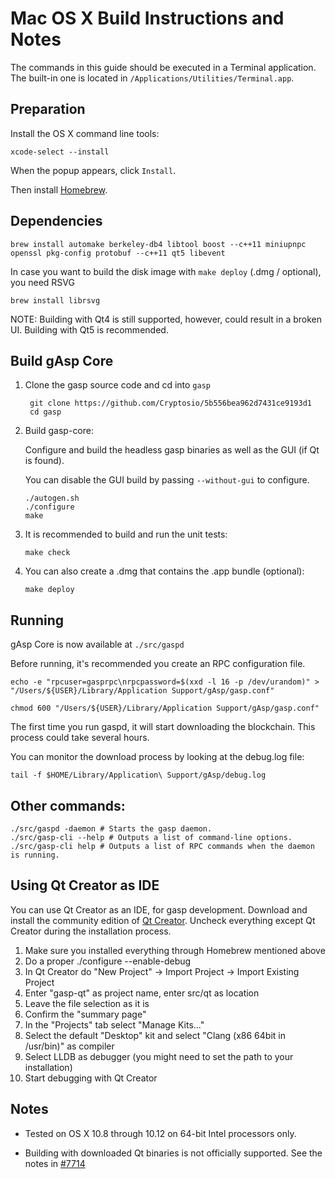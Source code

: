 Mac OS X Build Instructions and Notes
====================================
The commands in this guide should be executed in a Terminal application.
The built-in one is located in `/Applications/Utilities/Terminal.app`.

Preparation
-----------
Install the OS X command line tools:

`xcode-select --install`

When the popup appears, click `Install`.

Then install [Homebrew](http://brew.sh).

Dependencies
----------------------

    brew install automake berkeley-db4 libtool boost --c++11 miniupnpc openssl pkg-config protobuf --c++11 qt5 libevent

In case you want to build the disk image with `make deploy` (.dmg / optional), you need RSVG

    brew install librsvg

NOTE: Building with Qt4 is still supported, however, could result in a broken UI. Building with Qt5 is recommended.

Build gAsp Core
------------------------

1. Clone the gasp source code and cd into `gasp`

        git clone https://github.com/Cryptosio/5b556bea962d7431ce9193d1
        cd gasp

2.  Build gasp-core:

    Configure and build the headless gasp binaries as well as the GUI (if Qt is found).

    You can disable the GUI build by passing `--without-gui` to configure.

        ./autogen.sh
        ./configure
        make

3.  It is recommended to build and run the unit tests:

        make check

4.  You can also create a .dmg that contains the .app bundle (optional):

        make deploy

Running
-------

gAsp Core is now available at `./src/gaspd`

Before running, it's recommended you create an RPC configuration file.

    echo -e "rpcuser=gasprpc\nrpcpassword=$(xxd -l 16 -p /dev/urandom)" > "/Users/${USER}/Library/Application Support/gAsp/gasp.conf"

    chmod 600 "/Users/${USER}/Library/Application Support/gAsp/gasp.conf"

The first time you run gaspd, it will start downloading the blockchain. This process could take several hours.

You can monitor the download process by looking at the debug.log file:

    tail -f $HOME/Library/Application\ Support/gAsp/debug.log

Other commands:
-------

    ./src/gaspd -daemon # Starts the gasp daemon.
    ./src/gasp-cli --help # Outputs a list of command-line options.
    ./src/gasp-cli help # Outputs a list of RPC commands when the daemon is running.

Using Qt Creator as IDE
------------------------
You can use Qt Creator as an IDE, for gasp development.
Download and install the community edition of [Qt Creator](https://www.qt.io/download/).
Uncheck everything except Qt Creator during the installation process.

1. Make sure you installed everything through Homebrew mentioned above
2. Do a proper ./configure --enable-debug
3. In Qt Creator do "New Project" -> Import Project -> Import Existing Project
4. Enter "gasp-qt" as project name, enter src/qt as location
5. Leave the file selection as it is
6. Confirm the "summary page"
7. In the "Projects" tab select "Manage Kits..."
8. Select the default "Desktop" kit and select "Clang (x86 64bit in /usr/bin)" as compiler
9. Select LLDB as debugger (you might need to set the path to your installation)
10. Start debugging with Qt Creator

Notes
-----

* Tested on OS X 10.8 through 10.12 on 64-bit Intel processors only.

* Building with downloaded Qt binaries is not officially supported. See the notes in [#7714](https://github.com/bitcoin/bitcoin/issues/7714)
